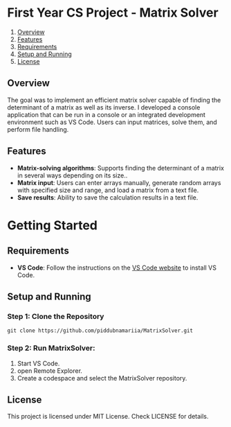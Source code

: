 # First Year CS Project - Matrix Solver

1. [Overview](#overview)
2. [Features](#features)
3. [Requirements](#requirements)
4. [Setup and Running](#setup-and-running)
5. [License](#license)

## Overview
The goal was to implement an efficient matrix solver capable of finding the determinant of a matrix as well as its inverse. I developed a console application that can be run in a console or an integrated development environment such as VS Code. Users can input matrices, solve them, and perform file handling.

## Features
- **Matrix-solving algorithms**: Supports finding the determinant of a matrix in several ways depending on its size..
- **Matrix input**: Users can enter arrays manually, generate random arrays with specified size and range, and load a matrix from a text file.
- **Save results**: Ability to save the calculation results in a text file.

# Getting Started

## Requirements

- **VS Code**: Follow the instructions on the [VS Code website](https://code.visualstudio.com/download) to install VS Code.

## Setup and Running

### Step 1: Clone the Repository
```
git clone https://github.com/piddubnamariia/MatrixSolver.git
```

### Step 2: Run MatrixSolver:
1. Start VS Code.
2. open Remote Explorer.
3. Create a codespace and select the MatrixSolver repository. 

## License
This project is licensed under MIT License. Check LICENSE for details.
